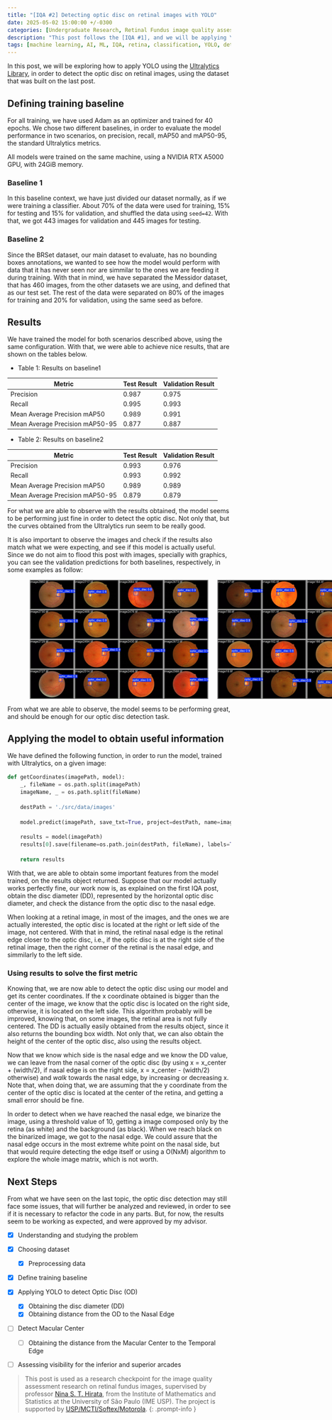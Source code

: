 ```yaml
---
title: "[IQA #2] Detecting optic disc on retinal images with YOLO"
date: 2025-05-02 15:00:00 +/-0300
categories: [Undergraduate Research, Retinal Fundus image quality assessment]
description: "This post follows the [IQA #1], and we will be applying YOLO to detect Optic Disc on retinal images."
tags: [machine learning, AI, ML, IQA, retina, classification, YOLO, detection]
---
```


In this post, we will be exploring how to apply YOLO using the [Ultralytics Library](https://www.ultralytics.com/), in order to detect the optic disc on retinal images, using the dataset that was built on the last post.

## Defining training baseline

For all training, we have used Adam as an optimizer and trained for 40 epochs. We chose two different baselines, in order to evaluate the model performance in two scenarios, on precision, recall, mAP50 and mAP50-95, the standard Ultralytics metrics.

All models were trained on the same machine, using a NVIDIA RTX A5000 GPU, with 24GiB memory.

### Baseline 1

In this baseline context, we have just divided our dataset normally, as if we were training a classifier. About 70% of the data were used for training, 15% for testing and 15% for validation, and shuffled the data using `seed=42`. With that, we got 443 images for validation and 445 images for testing.

### Baseline 2

Since the BRSet dataset, our main dataset to evaluate, has no bounding boxes annotations, we wanted to see how the model would perform with data that it has never seen nor are simmilar to the ones we are feeding it during training. With that in mind, we have separated the Messidor dataset, that has 460 images, from the other datasets we are using, and defined that as our test set. The rest of the data were separated on 80% of the images for training and 20% for validation, using the same seed as before.

## Results

We have trained the model for both scenarios described above, using the same configuration. With that, we were able to achieve nice results, that are shown on the tables below.

- Table 1: Results on baseline1

| Metric                          | Test Result  | Validation Result |
|---------------------------------|--------------|-------------------|
| Precision                       | 0.987        |  0.975            |
| Recall                          | 0.995        |  0.993            |
| Mean Average Precision mAP50    | 0.989        |  0.991            |
| Mean Average Precision mAP50-95 | 0.877        |  0.887            |

- Table 2: Results on baseline2

| Metric                          | Test Result  | Validation Result |
|---------------------------------|--------------|-------------------|
| Precision                       | 0.993        |  0.976            |
| Recall                          | 0.993        |  0.992            |
| Mean Average Precision mAP50    | 0.989        |  0.989            |
| Mean Average Precision mAP50-95 | 0.879        |  0.879            |


For what we are able to observe with the results obtained, the model seems to be performing just fine in order to detect the optic disc. Not only that, but the curves obtained from the Ultralytics run seem to be really good. 

It is also important to observe the images and check if the results also match what we were expecting, and see if this model is actually useful. Since we do not aim to flood this post with images, specially with graphics, you can see the validation predictions for both baselines, respectively, in some examples as follow:

<figure style="display:flex">
    <img src="/assets/img/2025-05-02-detecting-optic-disc-with-yolo/pred.jpg" hspace="10" width="95%" alt="Results obtained on validation set from baseline 1">
    <img src="/assets/img/2025-05-02-detecting-optic-disc-with-yolo/pred2.jpg" hspace="10" width="95%" alt="Results obtained on validation set from baseline 2">
</figure>

From what we are able to observe, the model seems to be performing great, and should be enough for our optic disc detection task.

## Applying the model to obtain useful information 

We have defined the following function, in order to run the model, trained with Ultralytics, on a given image:

```python
def getCoordinates(imagePath, model):
    _, fileName = os.path.split(imagePath)
    imageName, _ = os.path.split(fileName)

    destPath = './src/data/images'

    model.predict(imagePath, save_txt=True, project=destPath, name=imageName)

    results = model(imagePath)
    results[0].save(filename=os.path.join(destPath, fileName), labels=True, line_width=2)

    return results
```

With that, we are able to obtain some important features from the model trained, on the results object returned. Suppose that our model actually works perfectly fine, our work now is, as explained on the first IQA post, obtain the disc diameter (DD), represented by the horizontal optic disc diameter, and check the distance from the optic disc to the nasal edge.

When looking at a retinal image, in most of the images, and the ones we are actually interested, the optic disc is located at the right or left side of the image, not centered. With that in mind, the retinal nasal edge is the retinal edge closer to the optic disc, i.e., if the optic disc is at the right side of the retinal image, then the right corner of the retinal is the nasal edge, and simmilarly to the left side.

### Using results to solve the first metric

Knowing that, we are now able to detect the optic disc using our model and get its center coordinates. If the x coordinate obtained is bigger than the center of the image, we know that the optic disc is located on the right side, otherwise, it is located on the left side. This algorithm probably will be improved, knowing that, on some images, the retinal area is not fully centered. The DD is actually easily obtained from the results object, since it also returns the bounding box width. Not only that, we can also obtain the height of the center of the optic disc, also using the results object.

Now that we know which side is the nasal edge and we know the DD value, we can leave from the nasal corner of the optic disc (by using x = x_center + (width/2), if nasal edge is on the right side, x = x_center - (width/2) otherwise) and _walk_ towards the nasal edge, by increasing or decreasing x. Note that, when doing that, we are assuming that the y coordinate from the center of the optic disc is located at the center of the retina, and getting a small error should be fine. 

In order to detect when we have reached the nasal edge, we binarize the image, using a threshold value of 10, getting a image composed only by the retina (as white) and the background (as black). When we reach black on the binarized image, we got to the nasal edge. We could assure that the nasal edge occurs in the most extreme white point on the nasal side, but that would require detecting the edge itself or using a O(NxM) algorithm to explore the whole image matrix, which is not worth.

## Next Steps

From what we have seen on the last topic, the optic disc detection may still face some issues, that will further be analyzed and reviewed, in order to see if it is necessary to refactor the code in any parts. But, for now, the results seem to be working as expected, and were approved by my advisor.

- [X] Understanding and studying the problem
- [X] Choosing dataset
    - [X] Preprocessing data
- [X] Define training baseline
- [X] Applying YOLO to detect Optic Disc (OD)
    - [X] Obtaining the disc diameter (DD)
    - [X] Obtaining distance from the OD to the Nasal Edge
- [ ] Detect Macular Center
    - [ ] Obtaining the distance from the Macular Center to the Temporal Edge
- [ ] Assessing visibility for the inferior and superior arcades


> This post is used as a research checkpoint for the image quality assessment research on retinal fundus images, supervised by professor [Nina S. T. Hirata](https://www.ime.usp.br/~nina/), from the Institute of Mathematics and Statistics at the University of São Paulo (IME USP). The project is supported by [USP/MCTI/Softex/Motorola](https://synestech.ai/).
{: .prompt-info }